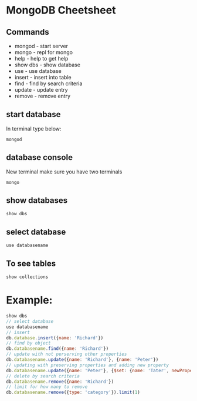 # MongoDB Cheetsheet
## Commands
* mongod - start server
* mongo - repl for mongo
* help - help to get help
* show dbs - show database
* use - use database
* insert - insert into table
* find - find by search criteria
* update - update entry
* remove - remove entry

## start database
In terminal type below:

`mongod`
## database console
New terminal make sure you have two terminals 

`mongo`
## show databases
`show dbs`
## select database
`use databasename`
## To see tables
`show collections`


# Example:
```js
show dbs
// select database
use databasename
// insert
db.database.insert({name: 'Richard'})
// find by object
db.databasename.find({name: 'Richard'})
// update with not perserving other properties
db.databasename.update({name: 'Richard'}, {name: 'Peter'})
// updating with preserving properties and adding new property
db.databasename.update({name: 'Peter'}, {$set: {name: 'Tater', newProperty: true}})
// delete by search criteria
db.databasename.remove({name: 'Richard'})
// limit for how many to remove
db.databasename.remove({type: 'category'}).limit(1)
```